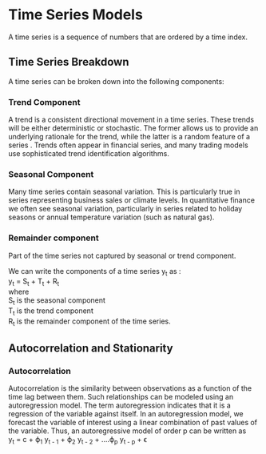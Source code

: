 # Time Series Models
A time series is a sequence of numbers that are ordered by a time index.
## Time Series Breakdown
A time series can be broken down into the following components:
### Trend Component 
A trend is a consistent directional movement in a time series. These trends will be either deterministic or stochastic. The former allows us to provide an underlying 
rationale for the trend, while the latter is a random feature of a series . Trends often appear in financial series, and many trading models use sophisticated trend 
identification algorithms.
### Seasonal Component
Many time series contain seasonal variation. This is particularly true in series representing business sales or climate levels. In quantitative finance we often see
seasonal variation, particularly in series related to holiday seasons or annual temperature variation (such as natural gas).
### Remainder component 
Part of the time series not captured by seasonal or trend component.

We can write the components of a time series y<sub>t</sub> as :
<br>
y<sub>t</sub> = S<sub>t</sub> + T<sub>t</sub> + R<sub>t</sub>
<br>
where 
<br>
S<sub>t</sub> is the seasonal component 
<br>
T<sub>t</sub> is the trend component 
<br>
R<sub>t</sub> is the remainder component of the time series.

## Autocorrelation and Stationarity
### Autocorrelation
Autocorrelation is the similarity between observations as a function of the time lag between them. Such relationships can be modeled using an autoregression model. The 
term autoregression indicates that it is a regression of the variable against itself. In an autoregression model, we forecast the variable of interest using a linear
combination of past values of the variable. Thus, an autoregressive model of order p can be written as
<br>
y<sub>t</sub> = c + ϕ<sub>1</sub> y<sub>t - 1</sub> + ϕ<sub>2</sub> y<sub>t - 2</sub> + ....ϕ<sub>p</sub> y<sub>t - p</sub> + ϵ
<br>

